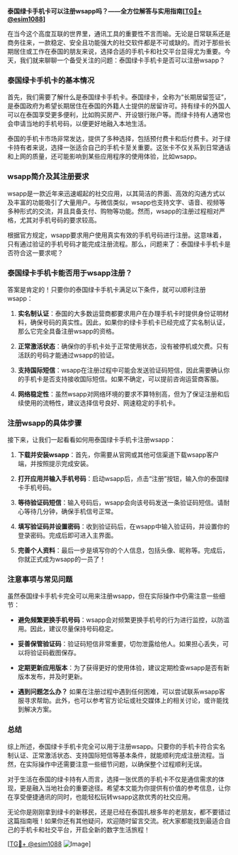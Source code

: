 **泰国绿卡手机卡可以注册wsapp吗？——全方位解答与实用指南[[TG💪+ @esim1088](https://t.me/s/esim1088)]**

在当今这个高度互联的世界里，通讯工具的重要性不言而喻。无论是日常联系还是商务往来，一款稳定、安全且功能强大的社交软件都是不可或缺的。而对于那些长期居住或工作在泰国的朋友来说，选择合适的手机卡和社交平台显得尤为重要。今天，我们就来聊聊一个备受关注的问题：泰国绿卡手机卡是否可以注册wsapp？

### 泰国绿卡手机卡的基本情况

首先，我们需要了解什么是泰国绿卡手机卡。泰国绿卡，全称为“长期居留签证”，是泰国政府为希望长期居住在泰国的外籍人士提供的居留许可。持有绿卡的外国人可以在泰国享受更多便利，比如购买房产、开设银行账户等。而绿卡持有人通常也会申请当地的手机号码，以便更好地融入本地生活。

泰国的手机卡市场非常发达，提供了多种选择，包括预付费卡和后付费卡。对于绿卡持有者来说，选择一张适合自己的手机卡至关重要。这张卡不仅关系到日常通话和上网的质量，还可能影响到某些应用程序的使用体验，比如wsapp。

### wsapp简介及其注册要求

wsapp是一款近年来迅速崛起的社交应用，以其简洁的界面、高效的沟通方式以及丰富的功能吸引了大量用户。与微信类似，wsapp也支持文字、语音、视频等多种形式的交流，并且具备支付、购物等功能。然而，wsapp的注册过程相对严格，尤其对手机号码的要求较高。

根据官方规定，wsapp要求用户使用真实有效的手机号码进行注册。这意味着，只有通过验证的手机号码才能完成注册流程。那么，问题来了：泰国绿卡手机卡是否符合这一要求呢？

### 泰国绿卡手机卡能否用于wsapp注册？

答案是肯定的！只要你的泰国绿卡手机卡满足以下条件，就可以顺利注册wsapp：

1. **实名制认证**：泰国的大多数运营商都要求用户在办理手机卡时提供身份证明材料，确保号码的真实性。因此，如果你的绿卡手机卡已经完成了实名制认证，那么它完全具备注册wsapp的资格。

2. **正常激活状态**：确保你的手机卡处于正常使用状态，没有被停机或欠费。只有活跃的号码才能通过wsapp的验证。

3. **支持国际短信**：wsapp在注册过程中可能会发送验证码短信，因此需要确认你的手机卡是否支持接收国际短信。如果不确定，可以提前咨询运营商客服。

4. **网络稳定性**：虽然wsapp对网络环境的要求不算特别高，但为了保证注册和后续使用的流畅性，建议选择信号良好、网速稳定的手机卡。

### 注册wsapp的具体步骤

接下来，让我们一起看看如何用泰国绿卡手机卡注册wsapp：

1. **下载并安装wsapp**：首先，你需要从官网或其他可信渠道下载wsapp客户端，并按照提示完成安装。

2. **打开应用并输入手机号码**：启动wsapp后，点击“注册”按钮，输入你的泰国绿卡手机号码。

3. **等待验证码短信**：输入号码后，wsapp会向该号码发送一条验证码短信。请耐心等待几分钟，确保手机信号正常。

4. **填写验证码并设置密码**：收到验证码后，在wsapp中输入验证码，并设置你的登录密码。完成后即可进入主界面。

5. **完善个人资料**：最后一步是填写你的个人信息，包括头像、昵称等。完成后，你就正式成为wsapp的一员了！

### 注意事项与常见问题

虽然泰国绿卡手机卡完全可以用来注册wsapp，但在实际操作中仍需注意一些细节：

- **避免频繁更换手机号码**：wsapp会对频繁更换手机号的行为进行监控，以防滥用。因此，建议尽量保持号码稳定。
  
- **妥善保管验证码**：验证码短信非常重要，切勿泄露给他人。如果担心丢失，可以将验证码截图保存。

- **定期更新应用版本**：为了获得更好的使用体验，建议定期检查wsapp是否有新版本发布，并及时更新。

- **遇到问题怎么办？** 如果在注册过程中遇到任何困难，可以尝试联系wsapp客服寻求帮助。此外，也可以参考官方论坛或社交媒体上的相关讨论，或许能找到解决方案。

### 总结

综上所述，泰国绿卡手机卡完全可以用于注册wsapp。只要你的手机卡符合实名制认证、正常激活状态、支持国际短信等基本条件，就能顺利完成注册流程。当然，在实际操作中还需要注意一些细节问题，以确保整个过程顺利无误。

对于生活在泰国的绿卡持有人而言，选择一张优质的手机卡不仅是通信需求的体现，更是融入当地社会的重要途径。希望本文能为你提供有价值的参考信息，让你在享受便捷通讯的同时，也能轻松玩转wsapp这款优秀的社交应用。

无论你是刚刚拿到绿卡的新移民，还是已经在泰国扎根多年的老朋友，都不要错过这篇指南哦！如果你还有其他疑问，欢迎随时留言交流。祝大家都能找到最适合自己的手机卡和社交平台，开启全新的数字生活旅程！

[[TG💪+ @esim1088](https://t.me/s/esim1088) ![Image](https://i.postimg.cc/4NQfJmqS/Snipaste-2025-05-13-00-14-12.png)]